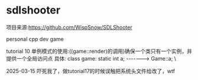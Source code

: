 # sdlshooter
项目来源:https://github.com/WispSnow/SDLShooter

personal cpp dev game

tutorial 10 单例模式的使用:((game::render)的调用)确保一个类只有一个实例，并提供一个全局访问点
具体: class game: static int a; -------> Game::a;
\

2025-03-15
吓死我了，做tutorial17的时候误触把系统头文件给改了，wtf
